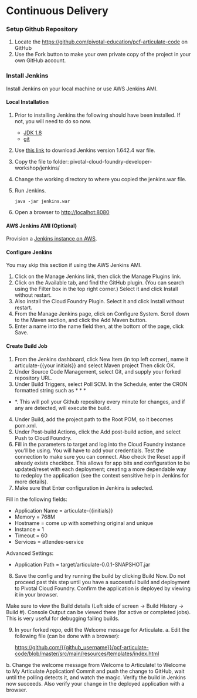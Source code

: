 # Continuous Delivery

### Setup Github Repository
1. Locate the https://github.com/pivotal-education/pcf-articulate-code on GitHub
2. Use the Fork button to make your own private copy of the project in your own GitHub account.

### Install Jenkins

Install Jenkins on your local machine or use AWS Jenkins AMI.

#### Local Installation

1. Prior to installing Jenkins the following should have been installed. If not, you will need to do so now.
   - [JDK 1.8](https://www.oracle.com/technetwork/java/javase/downloads/jdk8-downloads-2133151.html)
   - [git](https://git-scm.com/)
   
2. Use [this link](http://mirrors.jenkins-ci.org/war-stable/1.642.4/jenkins.war) to download Jenkins version 1.642.4 war file.
3. Copy the file to folder: pivotal-cloud-foundry-developer-workshop/jenkins/
4. Change the working directory to where you copied the jenkins.war file.
5. Run Jenkins.

    ```java -jar jenkins.war```

6. Open a browser to [http://localhot:8080](http://localhot:8080)

#### AWS Jenkins AMI (Optional)

Provision a [Jenkins instance on AWS](https://aws.amazon.com/getting-started/projects/setup-jenkins-build-server/).

#### Configure Jenkins

You may skip this section if using the AWS Jenkins AMI.

1. Click on the Manage Jenkins link, then click the Manage Plugins link.
2. Click on the Available tab, and find the GitHub plugin. (You can search using the Filter box in the top
right corner.) Select it and click Install without restart.
3. Also install the Cloud Foundry Plugin. Select it and click Install without restart.
4. From the Manage Jenkins page, click on Configure System. Scroll down to the Maven section, and click
the Add Maven button.
5. Enter a name into the name field then, at the bottom of the page, click Save.

#### Create Build Job

1. From the Jenkins dashboard, click New Item (in top left corner), name it articulate-{{your initials}} and
select Maven project Then click OK.
2. Under Source Code Management, select Git, and supply your forked repository URL.
3. Under Build Triggers, select Poll SCM. In the Schedule, enter the CRON formatted string such as * * *
* *. This will poll your Github repository every minute for changes, and if any are detected, will execute
the build.
4. Under Build, add the project path to the Root POM, so it becomes pom.xml.
5. Under Post-build Actions, click the Add post-build action, and select Push to Cloud Foundry.
6. Fill in the parameters to target and log into the Cloud Foundry instance you’ll be using. You will have to
add your credentials. Test the connection to make sure you can connect. Also check the Reset app if
already exists checkbox. This allows for app bits and configuration to be updated/reset with each
deployment; creating a more dependable way to redeploy the application (see the context sensitive help in
Jenkins for more details).
7. Make sure that Enter configuration in Jenkins is selected.

Fill in the following fields:

  - Application Name = articulate-{{initials}}
  - Memory = 768M
  - Hostname = come up with something original and unique
  - Instance = 1
  - Timeout = 60
  - Services = attendee-service

Advanced Settings:
  - Application Path = target/articulate-0.0.1-SNAPSHOT.jar

8. Save the config and try running the build by clicking Build Now. Do not proceed past this step until you
have a successful build and deployment to Pivotal Cloud Foundry. Confirm the application is deployed by
viewing it in your browser.

Make sure to view the Build details (Left side of screen -> Build History -> Build #).
Console Output can be viewed there (for active or completed jobs). This is very useful for debugging
failing builds.

9. In your forked repo, edit the Welcome message for Articulate.
a. Edit the following file (can be done with a browser):

   https://github.com/{{github_username}}/pcf-articulate-code/blob/master/src/main/resources/templates/index.html

b. Change the welcome message from Welcome to Articulate! to Welcome to My Articulate
Application! Commit and push the change to GitHub, wait until the polling detects it, and watch the
magic. Verify the build in Jenkins now succeeds. Also verify your change in the deployed application
with a browser.
